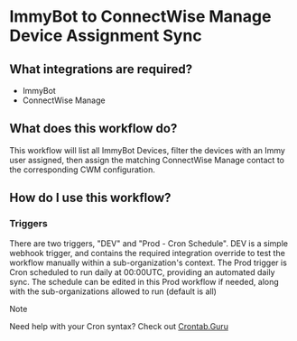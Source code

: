 # ImmyBot to ConnectWise Manage Device Assignment Sync

## What integrations are required?

- ImmyBot
- ConnectWise Manage

## What does this workflow do?

This workflow will list all ImmyBot Devices, filter the devices with an Immy user assigned, then assign the matching ConnectWise Manage contact to the corresponding CWM configuration.

## How do I use this workflow?

### Triggers

There are two triggers, "DEV" and "Prod - Cron Schedule". DEV is a simple webhook trigger, and contains the required integration override to test the workflow manually within a sub-organization's context. The Prod trigger is Cron scheduled to run daily at 00:00UTC, providing an automated daily sync. The schedule can be edited in this Prod workflow if needed, along with the sub-organizations allowed to run (default is all)

> [!NOTE]  
> Need help with your Cron syntax? Check out [Crontab.Guru](https://crontab.guru)
